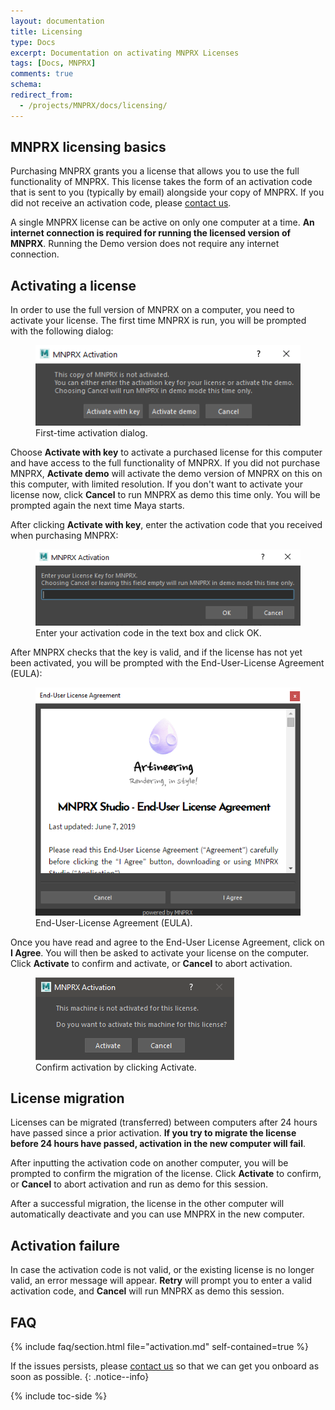 ```yaml
---
layout: documentation
title: Licensing
type: Docs
excerpt: Documentation on activating MNPRX Licenses
tags: [Docs, MNPRX]
comments: true
schema:
redirect_from:
  - /projects/MNPRX/docs/licensing/
---
```


## MNPRX licensing basics

Purchasing MNPRX grants you a license that allows you to use the full functionality of MNPRX. This license takes the form of an activation code that is sent to you (typically by email) alongside your copy of MNPRX.
If you did not receive an activation code, please [contact us](https://artineering.io/contact).

A single MNPRX license can be active on only one computer at a time.
**An internet connection is required for running the licensed version of MNPRX**. Running the Demo version does not require any internet connection.


## Activating a license
In order to use the full version of MNPRX on a computer, you need to activate your license.
The first time MNPRX is run, you will be prompted with the following dialog:

<figure class="pull-center">
	<img src="/images/MNPRX/licensing/first-time.png" alt="First-time activation dialog" style="max-width: 100%;">
	<figcaption>First-time activation dialog.</figcaption>
</figure>

Choose **Activate with key** to activate a purchased license for this computer and have access to the full functionality of MNPRX.
If you did not purchase MNPRX, **Activate demo** will activate the demo version of MNPRX on this on this computer, with limited resolution.
If you don't want to activate your license now, click **Cancel** to run MNPRX as demo this time only. You will be prompted again the next time Maya starts.

After clicking **Activate with key**, enter the activation code that you received when purchasing MNPRX:

<figure class="pull-center">
	<img src="/images/MNPRX/licensing/activation-code-prompt.png" alt="Enter activation code." style="max-width: 100%;">
	<figcaption>Enter your activation code in the text box and click OK.</figcaption>
</figure>

After MNPRX checks that the key is valid, and if the license has not yet been activated, you will be prompted with the End-User-License Agreement (EULA):

<figure class="pull-center">
	<img src="/images/MNPRX/licensing/eula.png" alt="End-User-License Agreement dialog" style="max-width: 100%;">
	<figcaption>End-User-License Agreement (EULA).</figcaption>
</figure>

Once you have read and agree to the End-User License Agreement, click on **I Agree**. You will then be asked to activate your license on the computer. Click **Activate** to confirm and activate, or **Cancel** to abort activation.

<figure class="pull-center">
	<img src="/images/MNPRX/licensing/activation-confirmation.png" alt="Confirm activation" style="max-width: 100%;">
	<figcaption>Confirm activation by clicking Activate.</figcaption>
</figure>

## License migration
Licenses can be migrated (transferred) between computers after 24 hours have passed since a prior activation.
**If you try to migrate the license before 24 hours have passed, activation in the new computer will fail**.

After inputting the activation code on another computer, you will be prompted to confirm the migration of the license.
Click **Activate** to confirm, or **Cancel** to abort activation and run as demo for this session.

After a successful migration, the license in the other computer will automatically deactivate and you can use MNPRX in the new computer.

## Activation failure
In case the activation code is not valid, or the existing license is no longer valid, an error message will appear.
**Retry** will prompt you to enter a valid activation code, and **Cancel** will run MNPRX as demo this session.


## FAQ
{% include faq/section.html file="activation.md" self-contained=true %}

If the issues persists, please [contact us](https://artineering.io/contact) so that we can get you onboard as soon as possible.
{: .notice--info}

{% include toc-side %}
